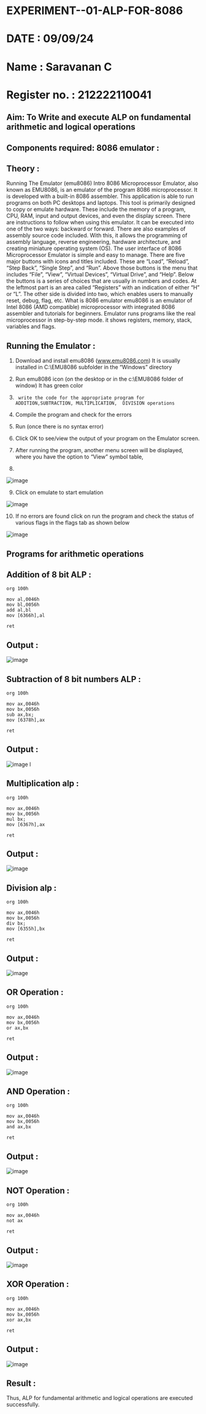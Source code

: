 # EXPERIMENT--01-ALP-FOR-8086
# DATE : 09/09/24

# Name : Saravanan C
# Register no. : 212222110041

## Aim: To Write and execute ALP on fundamental arithmetic and logical operations
## Components required: 8086  emulator :
## Theory :
Running The Emulator (emu8086) Intro 8086 Microprocessor Emulator, also known as EMU8086, is an emulator of the program 8086 microprocessor. It is developed with a built-in 8086 assembler. This application is able to run programs on both PC desktops and laptops. This tool is primarily designed to copy or emulate hardware. These include the memory of a program, CPU, RAM, input and output devices, and even the display screen. There are instructions to follow when using this emulator. It can be executed into one of the two ways: backward or forward. There are also examples of assembly source code included. With this, it allows the programming of assembly language, reverse engineering, hardware architecture, and creating miniature operating system (OS). The user interface of 8086 Microprocessor Emulator is simple and easy to manage. There are five major buttons with icons and titles included. These are “Load”, “Reload”, “Step Back”, “Single Step”, and “Run”. Above those buttons is the menu that includes “File”, “View”, “Virtual Devices”, “Virtual Drive”, and “Help”. Below the buttons is a series of choices that are usually in numbers and codes. At the leftmost part is an area called “Registers” with an indication of either “H” or “L”. The other side is divided into two, which enables users to manually reset, debug, flag, etc. What is 8086 emulator emu8086 is an emulator of Intel 8086 (AMD compatible) microprocessor with integrated 8086 assembler and tutorials for beginners. Emulator runs programs like the real microprocessor in step-by-step mode. it shows registers, memory, stack, variables and flags.


 ## Running the Emulator :
1.	Download and install emu8086 (www.emu8086.com) It is usually installed in C:\EMU8086 subfolder in the “Windows” directory
2.	  Run  emu8086 icon (on the desktop or in the c:\EMU8086 folder of window) It has green color 
 
 
3.		write the code for the appropriate program for ADDITION,SUBTRACTION, MULTIPLICATION,  DIVISION operations 

4.	 Compile the program and check for the errors 
5.	Run (once there is no syntax error) 

6.	Click OK to see/view the output of your program on the Emulator screen. 


7.	After running the program, another menu screen will be displayed, where you have the option to “View” symbol table,
8.	 


![image](https://user-images.githubusercontent.com/36288975/189273263-d65baae9-4b8f-4723-afb3-c0ffa4052b04.png)











9.	Click on emulate to start emulation 








![image](https://user-images.githubusercontent.com/36288975/189273273-9bb36ec1-e2e8-4892-8d35-37707332bfdc.png)








10.	If no errors are found click on run the program and check the status of various flags in the flags tab as shown below 






![image](https://user-images.githubusercontent.com/36288975/189273277-113a2a33-4a40-4ff8-95a5-ecd3a1f504fe.png)





## Programs for arithmetic  operations
## Addition  of 8 bit ALP :
```
org 100h

mov al,0046h 
mov bl,0056h
add al,bl
mov [6366h],al

ret
```


## Output  :
![image](https://github.com/user-attachments/assets/ff71942f-d4f9-4c0e-a533-97cb1b5ad132)

 
## Subtraction   of 8 bit numbers  ALP :
 ```
org 100h

mov ax,0046h 
mov bx,0056h
sub ax,bx;
mov [6378h],ax

ret
```
## Output  :

![image](https://github.com/user-attachments/assets/2f22a1a9-6a3b-4e3d-a71a-b3e211929533)
l
## Multiplication alp :
```
org 100h

mov ax,0046h 
mov bx,0056h
mul bx;
mov [6367h],ax

ret
```

## Output  :
![image](https://github.com/user-attachments/assets/18c055a5-9bc5-46ce-bc8e-f508355f8de4)

## Division alp :
```
org 100h

mov ax,0046h 
mov bx,0056h
div bx;
mov [6355h],bx

ret
```

## Output :
![image](https://github.com/user-attachments/assets/1d9a76f1-9405-4c8d-aad8-2832d7718439)

## OR Operation :
```
org 100h

mov ax,0046h 
mov bx,0056h
or ax,bx

ret
```
## Output :
![image](https://github.com/user-attachments/assets/da18a0eb-705b-424f-8a3c-c93cb49c8797)


## AND Operation :
```
org 100h

mov ax,0046h 
mov bx,0056h
and ax,bx

ret
```
## Output :
![image](https://github.com/user-attachments/assets/4166db7c-9a51-44aa-9436-a744fb0227d9)

## NOT Operation :
```
org 100h

mov ax,0046h 
not ax

ret
```
## Output :
![image](https://github.com/user-attachments/assets/753e1342-b004-4c9a-aa98-6d5e618431e9)

## XOR Operation :
```
org 100h

mov ax,0046h 
mov bx,0056h
xor ax,bx

ret
```
## Output :
![image](https://github.com/user-attachments/assets/52cb261b-872b-48e3-aab2-784c113088b3)



## Result :
 Thus, ALP for fundamental arithmetic and logical operations are executed successfully.








